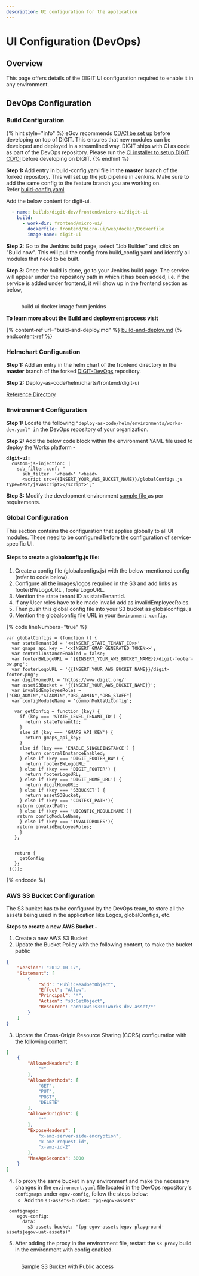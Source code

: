 ```yaml
---
description: UI configuration for the application
---
```


# UI Configuration (DevOps)

## **Overview**

This page offers details of the DIGIT UI configuration required to enable it in any environment.

## **DevOps Configuration**

### **Build Configuration**

{% hint style="info" %}
eGov recommends [CD/CI be set up](https://urban.digit.org/installation/jenkins-setup) before developing on top of DIGIT. This ensures that new modules can be developed and deployed in a streamlined way. DIGIT ships with CI as code as part of the DevOps repository. Please run the [CI installer to setup DIGIT CD/CI](https://urban.digit.org/installation/jenkins-setup) before developing on DIGIT.&#x20;
{% endhint %}

**Step 1:** Add entry in build-config.yaml file in the **master** branch of the forked repository. This will set up the job pipeline in Jenkins. Make sure to add the same config to the feature branch you are working on.\
Refer  [build-config.yaml](https://github.com/egovernments/DIGIT-OSS/blob/6faf040bfecdc9b023e5578adf1e8c3480c8458b/build/build-config.yml#L734)

Add the below content for digit-ui.

```yaml
  - name: builds/digit-dev/frontend/micro-ui/digit-ui
    build:
      - work-dir: frontend/micro-ui/
        dockerfile: frontend/micro-ui/web/docker/Dockerfile
        image-name: digit-ui
```

**Step 2:** Go to the Jenkins build page, select "Job Builder" and click on "Build now". This will pull the config from build\_config.yaml and identify all modules that need to be built.&#x20;

**Step 3**: Once the build is done, go to your Jenkins build page. The service will appear under the repository path in which it has been added, i.e. if the service is added under frontend, it will show up in the frontend section as below,



<figure><img src="../../../.gitbook/assets/Screenshot 2023-06-13 at 12.10.44 PM.png" alt=""><figcaption><p>build ui docker image from jenkins</p></figcaption></figure>

&#x20;**To learn more about the** [**Build**](https://core.digit.org/guides/developer-guide/ui-developer-guide/build-and-deploy#build) **and** [**deployment**](https://core.digit.org/guides/developer-guide/ui-developer-guide/build-and-deploy#deploy) **process visit**&#x20;

{% content-ref url="build-and-deploy.md" %}
[build-and-deploy.md](build-and-deploy.md)
{% endcontent-ref %}

### **Helmchart Configuration**

**Step 1:** Add an entry in the helm chart of the frontend directory in the **master** branch of the forked [DIGIT-DevOps](https://github.com/egovernments/DIGIT-DevOps) repository.&#x20;

**Step 2:** Deploy-as-code/helm/charts/frontend/digit-ui

[Reference Directory](https://github.com/egovernments/DIGIT-DevOps/tree/master/deploy-as-code/helm/charts/frontend/digit-ui)

### **Environment Configuration**

**Step 1:** Locate the following `"deploy-as-code/helm/environments/works-dev.yaml" i`n the DevOps repository of your organization.&#x20;

**Step 2:** Add the below code block within the environment YAML file used to deploy the Works platform -    &#x20;

<pre class="language-yaml"><code class="lang-yaml"><strong>digit-ui:
</strong>  custom-js-injection: |
    sub_filter.conf: "
      sub_filter  '&#x3C;head>' '&#x3C;head>
      &#x3C;script src={{INSERT_YOUR_AWS_BUCKET_NAME}}/globalConfigs.js type=text/javascript>&#x3C;/script>';"
</code></pre>

**Step 3:** Modify the development environment [sample file ](https://github.com/egovernments/DIGIT-DevOps/blob/efaf8d4335995d2c46c136d06a04e4ea2c2ef581/deploy-as-code/helm/environments/uat.yaml#L430)as per requirements.&#x20;

### **Global Configuration**&#x20;

This section contains the configuration that applies globally to all UI modules. These need to be configured before the configuration of service-specific UI.

#### Steps to create a globalconfig.js file:

1. Create a config file (globalconfigs.js) with the below-mentioned config (refer to code below).
2. Configure all the images/logos required in the S3 and add links as footerBWLogoURL , footerLogoURL.
3. Mention the state tenant ID as stateTenantId.
4. If any User roles have to be made invalid add as invalidEmployeeRoles.
5. Then push this global config file into your S3 bucket as globalconfigs.js
6. Mention the globalconfig file URL in your [`Environment config`](ui-configuration-devops.md#environment-configuration)`.`&#x20;

{% code lineNumbers="true" %}
```
var globalConfigs = (function () {
  var stateTenantId = '<<INSERT_STATE_TENANT_ID>>'
  var gmaps_api_key = '<<INSERT_GMAP_GENERATED_TOKEN>>';
  var centralInstanceEnabled = false;
  var footerBWLogoURL = '{{INSERT_YOUR_AWS_BUCKET_NAME}}/digit-footer-bw.png';
  var footerLogoURL = '{{INSERT_YOUR_AWS_BUCKET_NAME}}/digit-footer.png';
  var digitHomeURL = 'https://www.digit.org/'
  var assetS3Bucket = '{{INSERT_YOUR_AWS_BUCKET_NAME}}';
  var invalidEmployeeRoles = ["CBO_ADMIN","STADMIN","ORG_ADMIN","ORG_STAFF"] 
  var configModuleName = 'commonMuktaUiConfig'; 

   var getConfig = function (key) {
     if (key === 'STATE_LEVEL_TENANT_ID') {
       return stateTenantId;
     }
     else if (key === 'GMAPS_API_KEY') {
       return gmaps_api_key;
     }
     else if (key === 'ENABLE_SINGLEINSTANCE') {
       return centralInstanceEnabled;
     } else if (key === 'DIGIT_FOOTER_BW') {
       return footerBWLogoURL;
     } else if (key === 'DIGIT_FOOTER') {
       return footerLogoURL;
     } else if (key === 'DIGIT_HOME_URL') {
       return digitHomeURL;
     } else if (key === 'S3BUCKET') {
       return assetS3Bucket;
     } else if (key === 'CONTEXT_PATH'){
	return contextPath;
     } else if (key === 'UICONFIG_MODULENAME'){
	return configModuleName;
     } else if (key === 'INVALIDROLES'){
	return invalidEmployeeRoles;
     }
   };
 
 
   return {
     getConfig
   };
 }());

```
{% endcode %}

### AWS S3 Bucket Configuration

The S3 bucket has to be configured by the DevOps team, to store all the assets being used in the application like Logos, globalConfigs, etc.

**Steps to create a new AWS Bucket -**

1. Create a new AWS S3 Bucket&#x20;
2. Update the Bucket Policy with the following content, to make the bucket public&#x20;

```json
{
    "Version": "2012-10-17",
    "Statement": [
        {
            "Sid": "PublicReadGetObject",
            "Effect": "Allow",
            "Principal": "*",
            "Action": "s3:GetObject",
            "Resource": "arn:aws:s3:::works-dev-asset/*"
        }
    ]
}
```

3. Update the Cross-Origin Resource Sharing (CORS) configuration with the following content

```json
[
    {
        "AllowedHeaders": [
            "*"
        ],
        "AllowedMethods": [
            "GET",
            "PUT",
            "POST",
            "DELETE"
        ],
        "AllowedOrigins": [
            "*"
        ],
        "ExposeHeaders": [
            "x-amz-server-side-encryption",
            "x-amz-request-id",
            "x-amz-id-2"
        ],
        "MaxAgeSeconds": 3000
    }
]
```

4. To proxy the same bucket in any environment and make the necessary changes in the `environment.yaml` file located in the DevOps repository's `configmaps` under `egov-config`, follow the steps below:
   * Add the `s3-assets-bucket: "pg-egov-assets"`

```
 configmaps:
    egov-config:
      data:
        s3-assets-bucket: "(pg-egov-assets|egov-playground-assets|egov-uat-assets)"
```

5. After adding the proxy in the environment file, restart the `s3-proxy` build in the environment with config enabled.

<figure><img src="../../../.gitbook/assets/Screenshot 2023-06-13 at 12.56.30 PM.png" alt=""><figcaption><p>Sample S3 Bucket with Public access</p></figcaption></figure>

